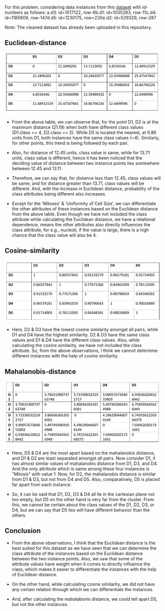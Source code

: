 For this problem, considering data instances from this [dataset](https://archive.ics.uci.edu/ml/datasets/Breast+Cancer+Wisconsin+%28Original%29) with id-numbers as follows: a.d3: id=1017122, row-6b.d1: id=1035283, row-11c.d4: id=1185609, row-147d.d5: id=1230175, row=230e.d2: id=529329,  row-287

Note: The cleaned dataset has already been uploaded in this repository.
## Euclidean-distance
![Euclidean Distance Matrix](https://github.com/anij715/Mahalanobis-distance-analysis/blob/main/Euclid.PNG)
- From the above table, we can observe that, for the point D1, D2 is at the maximum distance (21.19) when both have different class values (D1.class == 4, D2.class == 2). While D5 is located the nearest, at 6.86 units from D1, both instances have the same class values (~4). Similarly, for other points, this trend is being followed by each pair. 
- Also, for distance of 12.45 units, class value is same, while for 13.71 units, class value is different, hence it has been noticed that the deciding value of distance between two instance points lies somewhere between 12.45 and 13.11.
- Therefore, we can say that, for distance less than 12.45, class values will be same, and for distance greater than 13.71, class values will be different. And, with the increase in Euclidean distance, probability of the class attributes being different also increases. 

- Except for the ‘Mitoses’ & ‘Uniformity of Cell Size’, we can differentiate the other attributes of these instances based on the Euclidean distance from the above table. Even though we have not included the class attribute while calculating the Euclidean distance, we have a relational dependence, means the other attributes also directly influences the class attribute, for e.g., nucleoli, if the value is large, there is a high chance that the class value will also be 4.
## Cosine-similarity
![Euclidean Distance Matrix](https://github.com/anij715/Mahalanobis-distance-analysis/blob/main/Cosine.PNG)
- Here, D2 & D3 have the lowest cosine similarity amongst all pairs, while D1 and D4 have the highest similarity. D2 & D3 have the same class values and D1 & D4 have the different class values. Also, while calculating the cosine similarity, we have not included the class attribute. So, from the above observations, I think we cannot determine different  instances with the help of cosine similarity.
## Mahalanobis-distance
![Euclidean Distance Matrix](https://github.com/anij715/Mahalanobis-distance-analysis/blob/main/MAHA.PNG)
- Here, D5 & D4 are the most apart based on the mahalanobis distance, and D1 & D2 are least separated amongst all pairs. Now consider D1, it has almost similar values of mahalanobis distance from D1, D3, and D4. And the only attribute which is same among these four instances is “Mitosis” with value 1. Now, for D2, the mahalanobis distance is similar from D1 & D3, but not from D4 and D5. Also, comparatively, D5 is placed far apart from each instance.

- So, it can be said that D1, D2, D3 & D4 all lie in the cartesian plane not too empty, but D5 on the other hand is very far from the cluster. From this, we cannot be certain about the class values of the D1, D2, D3, or D4, but we can say that D5 lies will have different behavior than the others.
## Conclusion
- From the above observations, I think that the Euclidean distance is the best suited for this dataset as we have seen that we can determine the class attribute of the instances based on the Euclidean distance between the two instance points. Also, we saw that some of the attribute values have weight when it comes to directly influence the class, which makes it easier to differentiate the instances with the help of Euclidean distance.

- On the other hand, while calculating cosine similarity, we did not have any certain relation through which we can differentiate the instances.

- And, after calculating the mahalabonis distance, we could tell apart D5, but not the other instances.
